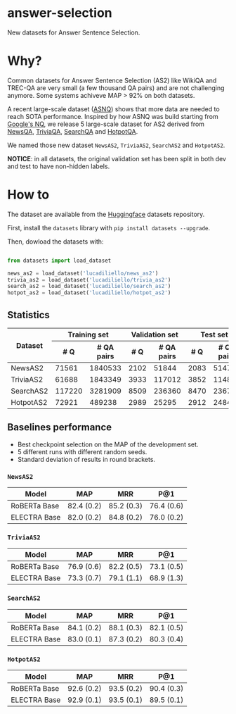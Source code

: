 # answer-selection
New datasets for Answer Sentence Selection.

# Why?

Common datasets for Answer Sentence Selection (AS2) like WikiQA and TREC-QA are very small (a few thousand QA pairs) and are not challenging anymore. Some systems achiveve MAP > 92% on both datasets.

A recent large-scale dataset ([ASNQ](https://github.com/alexa/wqa_tanda)) shows that more data are needed to reach SOTA performance.
Inspired by how ASNQ was build starting from [Google's NQ](https://ai.google.com/research/NaturalQuestions/), we release 5 large-scale dataset for AS2 derived from [NewsQA](https://www.microsoft.com/en-us/research/project/newsqa-dataset/), [TriviaQA](https://nlp.cs.washington.edu/triviaqa/), [SearchQA](https://arxiv.org/abs/1704.05179) and [HotpotQA](https://hotpotqa.github.io).

We named those new dataset `NewsAS2`, `TriviaAS2`, `SearchAS2` and `HotpotAS2`.

**NOTICE**: in all datasets, the original validation set has been split in both dev and test to have non-hidden labels.


# How to

The dataset are available from the [Huggingface](https://huggingface.co) datasets repository.

First, install the `datasets` library with `pip install datasets --upgrade`.

Then, dowload the datasets with:
```python

from datasets import load_dataset

news_as2 = load_dataset('lucadiliello/news_as2')
trivia_as2 = load_dataset('lucadiliello/trivia_as2')
search_as2 = load_dataset('lucadiliello/search_as2')
hotpot_as2 = load_dataset('lucadiliello/hotpot_as2')

```

## Statistics

<table>
    <thead>
        <tr>
            <th rowspan=2>Dataset</th>
            <th colspan=2>Training set</th>
            <th colspan=2>Validation set</th>
            <th colspan=2>Test set</th>
        </tr>
        <tr>
            <th># Q</th>
            <th># QA pairs</th>
            <th># Q</th>
            <th># QA pairs</th>
            <th># Q</th>
            <th># QA pairs</th>
        </tr>
    </thead>
    <tbody>
        <tr>
            <td>NewsAS2</td>
            <td>71561</td><td>1840533</td><td>2102</td><td>51844</td><td>2083</td><td>51472</td>
        </tr>
        <tr>
            <td>TriviaAS2</td>
            <td>61688</td><td>1843349</td><td>3933</td><td>117012</td><td>3852</td><td>114853</td>
        </tr>
        <tr>
            <td>SearchAS2</td>
            <td>117220</td><td>3281909</td><td>8509</td><td>236360</td><td>8470</td><td>236792</td>
        </tr>
        <tr>
            <td>HotpotAS2</td>
            <td>72921</td><td>489238</td><td>2989</td><td>25295</td><td>2912</td><td>24846</td>
        </tr>
    </tbody>
</table>



## Baselines performance

- Best checkpoint selection on the MAP of the development set.
- 5 different runs with different random seeds.
- Standard deviation of results in round brackets.

### `NewsAS2`

| Model        | MAP        | MRR        | P@1        |
| ------------ | ---------- | ---------- | ---------- |
| RoBERTa Base | 82.4 (0.2) | 85.2 (0.3) | 76.4 (0.6) |
| ELECTRA Base | 82.0 (0.2)	| 84.8 (0.2) | 76.0 (0.2) |

### `TriviaAS2`

| Model        | MAP        | MRR        | P@1        |
| ------------ | ---------- | ---------- | ---------- |
| RoBERTa Base | 76.9 (0.6)	| 82.2 (0.5) | 73.1 (0.5) |
| ELECTRA Base | 73.3 (0.7)	| 79.1 (1.1) | 68.9 (1.3) |

### `SearchAS2`

| Model        | MAP        | MRR        | P@1        |
| ------------ | ---------- | ---------- | ---------- |
| RoBERTa Base | 84.1 (0.2)	| 88.1 (0.3) | 82.1 (0.5) |
| ELECTRA Base | 83.0 (0.1)	| 87.3 (0.2) | 80.3 (0.4) |

### `HotpotAS2`

| Model        | MAP        | MRR        | P@1        |
| ------------ | ---------- | ---------- | ---------- |
| RoBERTa Base | 92.6 (0.2) | 93.5 (0.2) | 90.4 (0.3) |
| ELECTRA Base | 92.9 (0.1)	| 93.5 (0.1) | 89.5 (0.1) |

